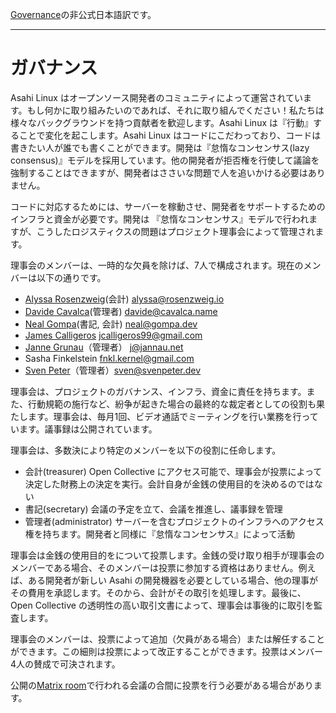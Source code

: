 [Governance](https://asahilinux.org/governance/)の非公式日本語訳です。

---
# ガバナンス

Asahi Linux はオープンソース開発者のコミュニティによって運営されています。もし何かに取り組みたいのであれば、それに取り組んでください！私たちは様々なバックグラウンドを持つ貢献者を歓迎します。Asahi Linux は『行動』することで変化を起こします。Asahi Linux はコードにこだわっており、コードは書きたい人が誰でも書くことができます。開発は『怠惰なコンセンサス(lazy consensus)』モデルを採用しています。他の開発者が拒否権を行使して議論を強制することはできますが、開発者はささいな問題で人を追いかける必要はありません。

コードに対応するためには、サーバーを稼動させ、開発者をサポートするためのインフラと資金が必要です。開発は 『怠惰なコンセンサス』モデルで行われますが、こうしたロジスティクスの問題はプロジェクト理事会によって管理されます。

理事会のメンバーは、一時的な欠員を除けば、7人で構成されます。現在のメンバーは以下の通りです。

- [Alyssa Rosenzweig](https://rosenzweig.io/)(会計) [alyssa@rosenzweig.io](mailto:alyssa@rosenzweig.io)
- [Davide Cavalca](https://github.com/davide125)(管理者) [davide@cavalca.name](mailto:davide@cavalca.name)
- [Neal Gompa](https://royalgeekworld.com/)(書記, 会計) [neal@gompa.dev](mailto:neal@gompa.dev)
- [James Calligeros](https://social.treehouse.systems/@chadmed) [jcalligeros99@gmail.com](mailto:jcalligeros99@gmail.com)
- [Janne Grunau](https://social.treehouse.systems/@janne)（管理者） [j@jannau.net](mailto:j@jannau.net)
- Sasha Finkelstein [fnkl.kernel@gmail.com](fnkl.kernel@gmail.com)
- [Sven Peter](https://social.treehouse.systems/@sven)（管理者）[sven@svenpeter.dev](sven@svenpeter.dev)

理事会は、プロジェクトのガバナンス、インフラ、資金に責任を持ちます。また、行動規範の施行など、紛争が起きた場合の最終的な裁定者としての役割も果たします。理事会は、毎月1回、ビデオ通話でミーティングを行い業務を行っています。議事録は公開されています。

理事会は、多数決により特定のメンバーを以下の役割に任命します。

- 会計(treasurer) Open Collective にアクセス可能で、理事会が投票によって決定した財務上の決定を実行。会計自身が金銭の使用目的を決めるのではない
- 書記(secretary) 会議の予定を立て、会議を推進し、議事録を管理
- 管理者(administrator) サーバーを含むプロジェクトのインフラへのアクセス権を持ちます。開発者と同様に『怠惰なコンセンサス』によって活動

理事会は金銭の使用目的をについて投票します。金銭の受け取り相手が理事会のメンバーである場合、そのメンバーは投票に参加する資格はありません。例えば、ある開発者が新しい Asahi の開発機器を必要としている場合、他の理事がその費用を承認します。そのから、会計がその取引を処理します。最後に、Open Collective の透明性の高い取引文書によって、理事会は事後的に取引を監査します。

理事会のメンバーは、投票によって追加（欠員がある場合）または解任することができます。この細則は投票によって改正することができます。投票はメンバー4人の賛成で可決されます。

公開の[Matrix room](https://matrix.to/#/#asahi-board:matrix.org)で行われる会議の合間に投票を行う必要がある場合があります。
